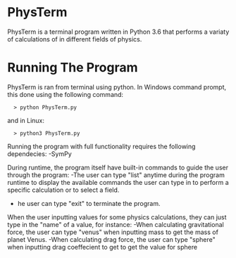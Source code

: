# PhysTerm

PhysTerm is a terminal program written in Python 3.6 that performs a variaty of calculations of in different fields of physics.


# Running The Program
PhysTerm is ran from terminal using python. In Windows command prompt, this done using the following command:
      
      > python PhysTerm.py

and in Linux:

      > python3 PhysTerm.py

Running the program with full functionality requires the following dependecies:
 -SymPy

During runtime, the program itself have built-in commands to guide the user through the program:
 -The user can type "list" anytime during the program runtime to display the available commands the user can type in to perform a specific calculation or to select a field.
 - he user can type "exit" to terminate the program.

When the user inputting values for some physics calculations, they can just type in the "name" of a value, for instance:
 -When calculating gravitational force, the user can type "venus" when inputting mass to get the mass of planet Venus.
 -When calculating drag force, the user can type "sphere" when inputting drag coeffecient to get to get the value for sphere
